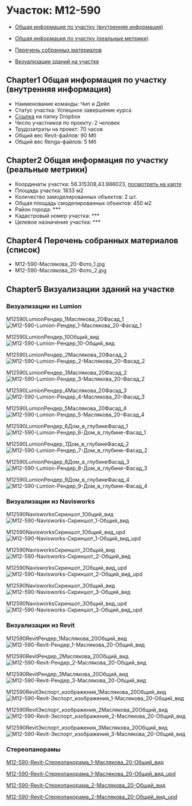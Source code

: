 # Участок: M12-590

* [Общая информация по участку (внутренняя информация)](#Chapter1)

* [Общая информация по участку (реальные метрики)](#Chapter2)

* [Перечень собранных материалов](#Chapter4)

* [Визуализации зданий на участке](#Chapter5)

## <a id="test">Chapter1</a> Общая информация по участку (внутренняя информация)
+ Наименование команды: Чип и Дейл
+ Статус участка: Успешное завершение курса
+ [Ссылка](https://www.dropbox.com/sh/wvvgv1nw1iqred9/AADf0tq00tcpkqH_Z_ZI0l_Ka/M12_590?dl=0) на папку Dropbox
+ Число участников по проекту: 2 человек
+ Трудозатраты на проект: 70 часов
+ Общий вес Revit-файлов: 90 Мб
+ Общий вес Renga-файлов: 5 Мб
## <a id="test">Chapter2</a> Общая информация по участку (реальные метрики)
+ Координаты участка: 56.315308,43.986023, [посмотреть на карте]("yandex.ru/maps/47/nizhny-novgorod/?ll=56.315308%2C43.986023&z=19")
+ Площадь участка: 1833 м2
+ Количество замоделированных объектов: 2 шт.
+ Общая площадь смоделированных объектов: 450 м2
+ Район города: *** 
+ Кадастровый номер участка: *** 
+ Целевое назначение участка: *** 
## <a id="test">Chapter4</a> Перечень собранных материалов (список)
+ M12-590-Маслякова_20-Фото_1.jpg
+ M12-590-Маслякова_20-Фото_2.jpg
## <a id="test">Chapter5</a> Визуализации зданий на участке
### Визуализации из Lumion
M12590LumionРендер_1Маслякова_20Фасад_1
![M12-590-Lumion-Рендер_1-Маслякова_20-Фасад_1](/Images/M12_590/M12-590-Lumion-Рендер_1-Маслякова_20-Фасад_1_Compressed.jpg)

M12590LumionРендер_10Общий_вид
![M12-590-Lumion-Рендер_10-Общий_вид](/Images/M12_590/M12-590-Lumion-Рендер_10-Общий_вид_Compressed.jpg)

M12590LumionРендер_2Маслякова_20Фасад_2
![M12-590-Lumion-Рендер_2-Маслякова_20-Фасад_2](/Images/M12_590/M12-590-Lumion-Рендер_2-Маслякова_20-Фасад_2_Compressed.jpg)

M12590LumionРендер_3Маслякова_20Фасад_2
![M12-590-Lumion-Рендер_3-Маслякова_20-Фасад_2](/Images/M12_590/M12-590-Lumion-Рендер_3-Маслякова_20-Фасад_2_Compressed.jpg)

M12590LumionРендер_4Маслякова_20Фасад_3
![M12-590-Lumion-Рендер_4-Маслякова_20-Фасад_3](/Images/M12_590/M12-590-Lumion-Рендер_4-Маслякова_20-Фасад_3_Compressed.jpg)

M12590LumionРендер_5Маслякова_20Фасад_4
![M12-590-Lumion-Рендер_5-Маслякова_20-Фасад_4](/Images/M12_590/M12-590-Lumion-Рендер_5-Маслякова_20-Фасад_4_Compressed.jpg)

M12590LumionРендер_6Дом_в_глубинеФасад_1
![M12-590-Lumion-Рендер_6-Дом_в_глубине-Фасад_1](/Images/M12_590/M12-590-Lumion-Рендер_6-Дом_в_глубине-Фасад_1_Compressed.jpg)

M12590LumionРендер_7Дом_в_глубинеФасад_2
![M12-590-Lumion-Рендер_7-Дом_в_глубине-Фасад_2](/Images/M12_590/M12-590-Lumion-Рендер_7-Дом_в_глубине-Фасад_2_Compressed.jpg)

M12590LumionРендер_8Дом_в_глубинеФасад_3
![M12-590-Lumion-Рендер_8-Дом_в_глубине-Фасад_3](/Images/M12_590/M12-590-Lumion-Рендер_8-Дом_в_глубине-Фасад_3_Compressed.jpg)

M12590LumionРендер_9Дом_в_глубинеФасад_4
![M12-590-Lumion-Рендер_9-Дом_в_глубине-Фасад_4](/Images/M12_590/M12-590-Lumion-Рендер_9-Дом_в_глубине-Фасад_4_Compressed.jpg)

### Визуализации из Navisworks
M12590NavisworksСкриншот_1Общий_вид
![M12-590-Navisworks-Скриншот_1-Общий_вид](/Images/M12_590/M12-590-Navisworks-Скриншот_1-Общий_вид_Compressed.jpg)

M12590NavisworksСкриншот_1Общий_вид_upd
![M12-590-Navisworks-Скриншот_1-Общий_вид_upd](/Images/M12_590/M12-590-Navisworks-Скриншот_1-Общий_вид_upd_Compressed.jpg)

M12590NavisworksСкриншот_2Общий_вид
![M12-590-Navisworks-Скриншот_2-Общий_вид](/Images/M12_590/M12-590-Navisworks-Скриншот_2-Общий_вид_Compressed.jpg)

M12590NavisworksСкриншот_2Общий_вид_upd
![M12-590-Navisworks-Скриншот_2-Общий_вид_upd](/Images/M12_590/M12-590-Navisworks-Скриншот_2-Общий_вид_upd_Compressed.jpg)

M12590NavisworksСкриншот_3Общий_вид
![M12-590-Navisworks-Скриншот_3-Общий_вид](/Images/M12_590/M12-590-Navisworks-Скриншот_3-Общий_вид_Compressed.jpg)

M12590NavisworksСкриншот_3Общий_вид_upd
![M12-590-Navisworks-Скриншот_3-Общий_вид_upd](/Images/M12_590/M12-590-Navisworks-Скриншот_3-Общий_вид_upd_Compressed.jpg)

### Визуализации из Revit
M12590RevitРендер_1Маслякова_20Общий_вид
![M12-590-Revit-Рендер_1-Маслякова_20-Общий_вид](/Images/M12_590/M12-590-Revit-Рендер_1-Маслякова_20-Общий_вид_Compressed.jpg)

M12590RevitРендер_2Маслякова_20Общий_вид
![M12-590-Revit-Рендер_2-Маслякова_20-Общий_вид](/Images/M12_590/M12-590-Revit-Рендер_2-Маслякова_20-Общий_вид_Compressed.jpg)

M12590RevitРендер_3Маслякова_20Общий_вид
![M12-590-Revit-Рендер_3-Маслякова_20-Общий_вид](/Images/M12_590/M12-590-Revit-Рендер_3-Маслякова_20-Общий_вид_Compressed.jpg)

M12590RevitЭкспорт_изображения_1Маслякова_20Общий_вид
![M12-590-Revit-Экспорт_изображения_1-Маслякова_20-Общий_вид](/Images/M12_590/M12-590-Revit-Экспорт_изображения_1-Маслякова_20-Общий_вид_Compressed.jpg)

M12590RevitЭкспорт_изображения_2Маслякова_20Общий_вид
![M12-590-Revit-Экспорт_изображения_2-Маслякова_20-Общий_вид](/Images/M12_590/M12-590-Revit-Экспорт_изображения_2-Маслякова_20-Общий_вид_Compressed.jpg)

M12590RevitЭкспорт_изображения_3Маслякова_20Общий_вид
![M12-590-Revit-Экспорт_изображения_3-Маслякова_20-Общий_вид](/Images/M12_590/M12-590-Revit-Экспорт_изображения_3-Маслякова_20-Общий_вид_Compressed.jpg)

### Стереопанорамы
[M12-590-Revit-Стереопанорама_1-Маслякова_20-Общий_вид](https://pano.autodesk.com/pano.html?url=jpgs/2b55ff1b-b8cf-4d21-a3c7-e7d5f643e336&version=2)

[M12-590-Revit-Стереопанорама_1-Маслякова_20-Общий_вид_upd](https://pano.autodesk.com/pano.html?url=jpgs/8d685fe1-ea80-4fe5-be27-d699f073a506&version=2)

[M12-590-Revit-Стереопанорама_2-Маслякова_20-Общий_вид](https://pano.autodesk.com/pano.html?url=jpgs/036a53d2-1512-4db2-b141-86775bf83a1e&version=2)

[M12-590-Revit-Стереопанорама_2-Маслякова_20-Общий_вид_upd](https://pano.autodesk.com/pano.html?url=jpgs/39dfb4c4-48e6-466a-a5e7-7c85570d3c3c&version=2)

